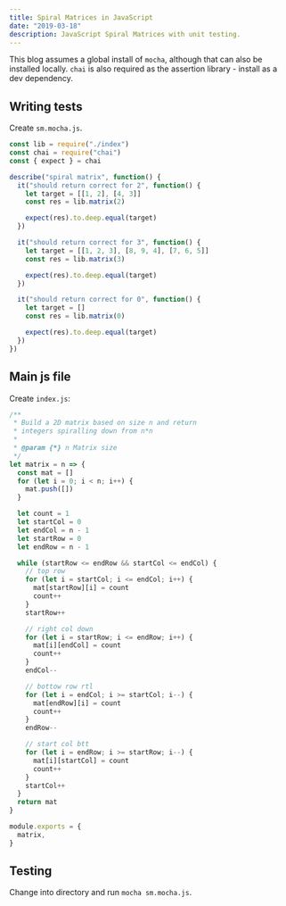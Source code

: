 ```yaml
---
title: Spiral Matrices in JavaScript
date: "2019-03-18"
description: JavaScript Spiral Matrices with unit testing.
---
```


This blog assumes a global install of `mocha`, although that can also be installed locally. `chai` is also required as the assertion library - install as a dev dependency.

<Ad />

## Writing tests

Create `sm.mocha.js`.

```javascript
const lib = require("./index")
const chai = require("chai")
const { expect } = chai

describe("spiral matrix", function() {
  it("should return correct for 2", function() {
    let target = [[1, 2], [4, 3]]
    const res = lib.matrix(2)

    expect(res).to.deep.equal(target)
  })

  it("should return correct for 3", function() {
    let target = [[1, 2, 3], [8, 9, 4], [7, 6, 5]]
    const res = lib.matrix(3)

    expect(res).to.deep.equal(target)
  })

  it("should return correct for 0", function() {
    let target = []
    const res = lib.matrix(0)

    expect(res).to.deep.equal(target)
  })
})
```

<Ad />

## Main js file

Create `index.js`:

```javascript
/**
 * Build a 2D matrix based on size n and return
 * integers spiralling down from n*n
 *
 * @param {*} n Matrix size
 */
let matrix = n => {
  const mat = []
  for (let i = 0; i < n; i++) {
    mat.push([])
  }

  let count = 1
  let startCol = 0
  let endCol = n - 1
  let startRow = 0
  let endRow = n - 1

  while (startRow <= endRow && startCol <= endCol) {
    // top row
    for (let i = startCol; i <= endCol; i++) {
      mat[startRow][i] = count
      count++
    }
    startRow++

    // right col down
    for (let i = startRow; i <= endRow; i++) {
      mat[i][endCol] = count
      count++
    }
    endCol--

    // bottow row rtl
    for (let i = endCol; i >= startCol; i--) {
      mat[endRow][i] = count
      count++
    }
    endRow--

    // start col btt
    for (let i = endRow; i >= startRow; i--) {
      mat[i][startCol] = count
      count++
    }
    startCol++
  }
  return mat
}

module.exports = {
  matrix,
}
```

<Ad />

## Testing

Change into directory and run `mocha sm.mocha.js`.
